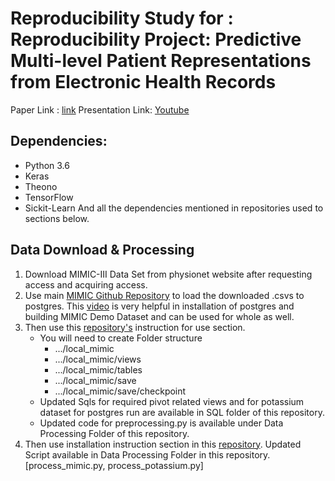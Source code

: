 # Reproducibility Study for : Reproducibility Project: Predictive Multi-level Patient Representations from Electronic Health Records 
Paper Link : [link](https://arxiv.org/pdf/1911.05698v1.pdf)
Presentation Link: [Youtube](https://youtu.be/U5M4hE0m1sM)
## Dependencies:
- Python 3.6
- Keras
- Theono
- TensorFlow
- Sickit-Learn
And all the dependencies mentioned in repositories used to sections below.

## Data Download & Processing

1. Download MIMIC-III Data Set from physionet website after requesting access and acquiring access.
2. Use main [MIMIC Github Repository](https://github.com/MIT-LCP/mimic-code/tree/main/mimic-iii/benchmark) to load the downloaded .csvs to postgres. This [video](https://www.youtube.com/watch?v=5rg1p7sg2Qo) is very helpful in installation of postgres and building MIMIC Demo Dataset and can be used for whole as well.
3. Then use this [repository's](https://github.com/illidanlab/urgent-care-comparative) instruction for use section.
    - You will need to create Folder structure
      - .../local_mimic
      - .../local_mimic/views
      - .../local_mimic/tables
      - .../local_mimic/save
      - .../local_mimic/save/checkpoint
    - Updated Sqls for required pivot related views and for potassium dataset for postgres run are available in SQL folder of this repository.
    - Updated code for preprocessing.py is available under Data Processing Folder of this repository.
4. Then use installation instruction section in this [repository](https://github.com/mp2893/retain). Updated Script available in Data Processing Folder in this repository. [process_mimic.py, process_potassium.py]

